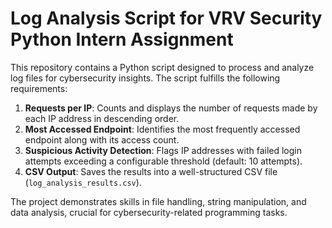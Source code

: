 # Log Analysis Script for VRV Security Python Intern Assignment

This repository contains a Python script designed to process and analyze log files for cybersecurity insights. The script fulfills the following requirements:

1. **Requests per IP**: Counts and displays the number of requests made by each IP address in descending order.
2. **Most Accessed Endpoint**: Identifies the most frequently accessed endpoint along with its access count.
3. **Suspicious Activity Detection**: Flags IP addresses with failed login attempts exceeding a configurable threshold (default: 10 attempts).
4. **CSV Output**: Saves the results into a well-structured CSV file (`log_analysis_results.csv`).

The project demonstrates skills in file handling, string manipulation, and data analysis, crucial for cybersecurity-related programming tasks.
